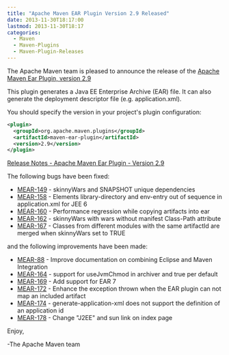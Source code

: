 ```yaml
---
title: "Apache Maven EAR Plugin Version 2.9 Released"
date: 2013-11-30T18:17:00
lastmod: 2013-11-30T18:17
categories:
  - Maven
  - Maven-Plugins
  - Maven-Plugin-Releases
---
```


The Apache Maven team is pleased to announce the release of the 
[Apache Maven Ear Plugin, version 2.9](http://maven.apache.org/plugins/maven-ear-plugin/)

This plugin generates a Java EE Enterprise Archive (EAR) file. It can also 
generate the deployment descriptor file (e.g. application.xml).

<!-- more -->

You should specify the version in your project's plugin configuration:

```xml
<plugin>
  <groupId>org.apache.maven.plugins</groupId>
  <artifactId>maven-ear-plugin</artifactId>
  <version>2.9</version>
</plugin>
```

[Release Notes - Apache Maven Ear Plugin - Version 2.9](http://jira.codehaus.org/secure/ReleaseNote.jspa?projectId=11132&version=18770)


The following bugs have been fixed:

 * [MEAR-149](https://issues.apache.org/jira/browse/MEAR-149) - skinnyWars and SNAPSHOT unique dependencies
 * [MEAR-158](https://issues.apache.org/jira/browse/MEAR-158) - Elements library-directory and env-entry out of sequence in application.xml for JEE 6
 * [MEAR-160](https://issues.apache.org/jira/browse/MEAR-160) - Performance regression while copying artifacts into ear
 * [MEAR-162](https://issues.apache.org/jira/browse/MEAR-162) - skinnyWars with wars without manifest Class-Path attribute
 * [MEAR-167](https://issues.apache.org/jira/browse/MEAR-167) - Classes from different modules with the same artifactId are merged when skinnyWars set to TRUE

and the following improvements have been made:

 * [MEAR-88](https://issues.apache.org/jira/browse/MEAR-88) - Improve documentation on combining Eclipse and Maven Integration
 * [MEAR-164](https://issues.apache.org/jira/browse/MEAR-164) - support for useJvmChmod in archiver and true per default
 * [MEAR-169](https://issues.apache.org/jira/browse/MEAR-169) - Add support for EAR 7
 * [MEAR-172](https://issues.apache.org/jira/browse/MEAR-172) - Enhance the exception thrown when the EAR plugin can not map an included artifact
 * [MEAR-174](https://issues.apache.org/jira/browse/MEAR-174) - generate-application-xml does not support the definition of an application id
 * [MEAR-178](https://issues.apache.org/jira/browse/MEAR-178) - Change "J2EE" and sun link on index page


Enjoy,

-The Apache Maven team

